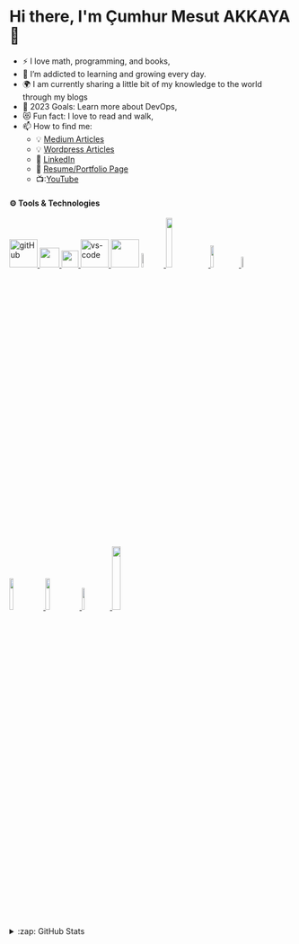 <!--
![Banner](https://user-images.githubusercontent.com/94003285/160726707-347b63e0-ac09-492f-baa9-bf341efd3e7e.jpg)
![](https://komarev.com/ghpvc/?username=cmakkaya)

<img src="https://github-readme-stats.vercel.app/api?username=cmakkaya&theme=chartreuse-dark" alt="my github stats" width="49%"/>

<img src="https://github-readme-streak-stats.herokuapp.com/?user=cmakkaya&theme=chartreuse-dark" alt="my commit status" width="49%" />

<img src="https://github-readme-stats.vercel.app/api/top-langs/?username=cmakkaya&theme=chartreuse-dark&layout=compact" alt="languages" width="50%">
-->

# Hi there, I'm Çumhur Mesut AKKAYA 👋 

- :zap: I love math, programming, and books,
- 🌱 I’m addicted to learning and growing every day.
- :earth_africa: I am currently sharing a little bit of my knowledge to the world through my blogs
- 🥅 2023 Goals: Learn more about DevOps,
- 😻 Fun fact: I love to read and walk,
- 📫 How to find me:
  - :bulb: [Medium Articles](https://cmakkaya.medium.com/)
  - :bulb: [Wordpress Articles](https://cloudplatformsanddevops.wordpress.com/)
  - :office: [LinkedIn](https://www.linkedin.com/in/cumhurakkaya/)
  - :office: [Resume/Portfolio Page](http://resume.cmakkaya-awsdevops.link/)
  - 📺:[YouTube](https://www.youtube.com/channel/UCWcRIvy70tBBfrmBocDR5hA)

#### ⚙ Tools & Technologies
<a href="#" target="_blank"> <img src="https://img.icons8.com/color/48/000000/github--v1.png" alt="gitHub" height="50"/> </a>
<a href="#" target="_blank"> <img src="https://img.shields.io/badge/jira-1e90ff.svg?&style=for-the-badge&logo=jira&logoColor=white" height="35"/> </a>
<a href="#" target="_blank"> <img src="https://upload.wikimedia.org/wikipedia/commons/thumb/b/b9/Slack_Technologies_Logo.svg/1280px-Slack_Technologies_Logo.svg.png" height="30"/> </a>
<a href="#" target="_blank"> <img src="https://www.pngitem.com/pimgs/m/80-800968_vscode-visual-studio-logo-png-transparent-png.png" alt="vs-code" height="50"/> </a>
<a href="#" target="_blank"> <img src="https://user-images.githubusercontent.com/94003285/160740658-240981a5-28a7-428e-a935-48bafc7e138b.png" height="50" /></a>
<a href="#" target="_blank"> <img src="https://logos-world.net/wp-content/uploads/2021/08/Amazon-Web-Services-AWS-Emblem.png" width="8%"> </a>
<a href="#" target="_blank"> <img src="https://upload.wikimedia.org/wikipedia/commons/thumb/f/f8/Python_logo_and_wordmark.svg/2560px-Python_logo_and_wordmark.svg.png" width="15%"> </a>
<a href="#" target="_blank"> <img src="https://seeklogo.com/images/M/MySQL-logo-F6FF285A58-seeklogo.com.png" width="10%"> </a>
<a href="#" target="_blank"> <img src="https://seeklogo.com/images/D/docker-logo-6D6F987702-seeklogo.com.png" width="7%"> </a>
<a href="#" target="_blank"> <img src="https://user-images.githubusercontent.com/94003285/161280806-425c5c70-bda6-4ef8-a01d-8f0348331eaf.png" width="12%"> </a>
<a href="#" target="_blank"> <img src="https://www.vectorlogo.zone/logos/jenkins/jenkins-ar21.svg" width="12%"> </a>
<a href="#" target="_blank"> <img src="https://marka-logo.com/wp-content/uploads/2020/09/Linux-Logo.png" width="10%"> </a>
<a href="#" target="_blank"> <img src="https://user-images.githubusercontent.com/94003285/165810737-8bf1703c-7a9b-46be-8304-330666524055.png" width="17%"> </a>

<details>
  <summary>:zap: GitHub Stats</summary>

<img src="https://github-readme-stats.vercel.app/api?username=cetinakkaya&theme=chartreuse-dark" alt="my github stats" width="49%"/>
<img src="https://github-readme-stats.vercel.app/api/top-langs/?username=cetinakkaya&theme=chartreuse-dark&layout=compact" alt="languages" width="50%"> 
<img src="https://github-readme-streak-stats.herokuapp.com/?user=cetinakkaya&theme=chartreuse-dark" alt="my commit status" width="49%"/>

 

</details>
